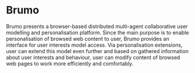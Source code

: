 # Brumo

Brumo presents a browser-based distributed multi-agent collaborative user modelling and personalisation platform.
Since the main purpose is to enable personalisation of browsed web content to user,
Brumo provides an interface for user interests model access.
Via personalisation extensions, user can extend this model even further	and based on gathered information about user interests and behaviour, user can modify content of browsed web pages to work more efficiently and comfortably.
